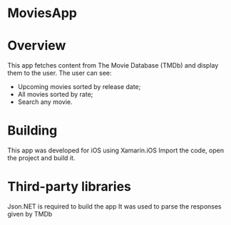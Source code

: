 # MoviesApp
# Overview
This app fetches content from The Movie Database (TMDb) and display them to the user.
The user can see:
- Upcoming movies sorted by release date;
- All movies sorted by rate;
- Search any movie.

# Building
This app was developed for iOS using Xamarin.iOS
Import the code, open the project and build it.

# Third-party libraries
Json.NET is required to build the app
It was used to parse the responses given by TMDb

